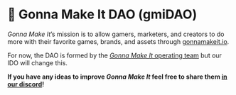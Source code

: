 # 🦧 Gonna Make It DAO (gmiDAO)

_Gonna Make It_’s mission is to allow gamers, marketers, and creators to do more with their favorite games, brands, and assets through [gonnamakeit.io](https://gonnamakeit.io).

For now, the DAO is formed by the [_Gonna Make It_ operating team](https://gonnamakeit.io/about) but our IDO will change this.

**If you have any ideas to improve **_**Gonna Make It**_ **feel free to** **share them** [**in our discord**](https://discord.gg/rAnhpNqQmq)**!**
